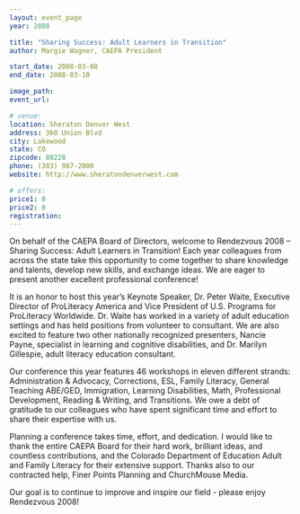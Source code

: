 ```yaml
---
layout: event_page
year: 2008

title: "Sharing Success: Adult Learners in Transition"
author: Margie Wagner, CAEPA President

start_date: 2008-03-08
end_date: 2008-03-10

image_path: 
event_url: 

# venue:
location: Sheraton Denver West
address: 360 Union Blvd
city: Lakewood
state: CO
zipcode: 80228
phone: (303) 987-2000
website: http://www.sheratondenverwest.com

# offers:
price1: 0
price2: 0
registration: 
---
```

On behalf of the CAEPA Board of Directors, welcome to Rendezvous 2008 – Sharing Success: Adult Learners in Transition! Each year colleagues from across the state take this opportunity to come together to share knowledge and talents, develop new skills, and exchange ideas. We are eager to present another excellent professional conference!

It is an honor to host this year’s Keynote Speaker, Dr. Peter Waite, Executive Director of ProLiteracy America and Vice President of U.S. Programs for ProLiteracy Worldwide. Dr. Waite has worked in a variety of adult education settings and has held positions from volunteer to consultant. We are also excited to feature two other nationally recognized presenters, Nancie Payne, specialist in learning and cognitive disabilities, and Dr. Marilyn Gillespie, adult literacy education consultant.

Our conference this year features 46 workshops in eleven different strands: Administration & Advocacy, Corrections, ESL, Family Literacy, General Teaching ABE/GED, Immigration, Learning Disabilities, Math, Professional Development, Reading & Writing, and Transitions. We owe a debt of gratitude to our colleagues who have spent significant time and effort to share their expertise with us.

Planning a conference takes time, effort, and dedication. I would like to thank the entire CAEPA Board for their hard work, brilliant ideas, and countless contributions, and the Colorado Department of Education Adult and Family Literacy for their extensive support. Thanks also to our contracted help, Finer Points Planning and ChurchMouse Media.

Our goal is to continue to improve and inspire our field - please enjoy Rendezvous 2008!
